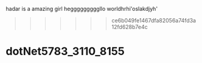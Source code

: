hadar is a amazing girl
hegggggggggllo worldhrhi'oslakdjyh' 
 
>>>>>>> ce6b049fe1467dfa82056a74fd3a12fd628b7e4c
# dotNet5783_3110_8155